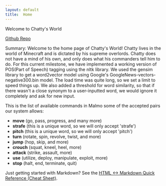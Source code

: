```yaml
---
layout: default
title:  Home
---
```


Welcome to Chatty's World

[Github Repo](https://github.com/paulan94/Minecraftbois28/blob/master/docs/index.md)

Summary:
	Welcome to the home page of Chatty's World! Chatty lives in the world of Minecraft and is dictated by his supreme overlords. Chatty does not have a mind of his own, and only does what his commanders tell him to do. For this current milestone, we have implemented a working version of POS(Part of Speech) tagging using the nltk library. We used the gensim library to get a word2vector model using Google's GoogleNews-vectors-negative300.bin model. The load time was quite long, so we set a limit to speed things up. We also added a threshold for word similarity, so that if there wasn't a close synonym to a user-inputted word, we would ignore it completely and ask for new input. 

This is the list of available commands in Malmo some of the accepted pairs our system allows:
- __move__		(go, pass, progress, and many more)
- __strafe__	(this is a unique word, so we will only accept 'strafe')
- __pitch__		(this is a unique word, so we will only accept 'pitch')
- __turn__		(rotate, spin, revolve, twist, and more)
- __jump__		(hop, skip, and more)
- __crouch__	(squat, kneel, heel, more)
- __attack__	(strike, assault, more)
- __use__ 		(utilize, deploy, manipulate, exploit, more)
- __stop__		(halt, end, terminate, quit)




Just getting started with Markdown?
See the [HTML <-> Markdown Quick Reference (Cheat Sheet)][quickref].


[quickref]: https://github.com/mundimark/quickrefs/blob/master/HTML.md
